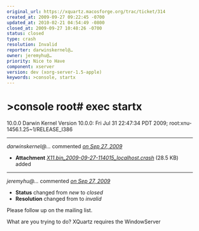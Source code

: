 ```yaml
---
original_url: https://xquartz.macosforge.org/trac/ticket/314
created_at: 2009-09-27 09:22:45 -0700
updated_at: 2010-02-21 04:54:49 -0800
closed_at: 2009-09-27 10:48:26 -0700
status: closed
type: crash
resolution: Invalid
reporter: darwinskernel@…
owner: jeremyhu@…
priority: Nice to Have
component: xserver
version: dev (xorg-server-1.5-apple)
keywords: >console, startx
---
```


&gt;console root\# exec startx
==============================


10.0.0 Darwin Kernel Version 10.0.0: Fri Jul 31 22:47:34 PDT 2009; root:xnu-1456.1.25~1/RELEASE\_I386



---

*darwinskernel@…* commented *[on Sep 27, 2009](https://xquartz.macosforge.org/trac/attachment/ticket/314/X11.bin_2009-09-27-114015_localhost.crash "September 27, 2009 at 9:23 AM PDT")*

-   **Attachment** *[X11.bin\_2009-09-27-114015\_localhost.crash](../attachment/ticket/314/X11.bin_2009-09-27-114015_localhost.crash)* (28.5 KB) added



---

*jeremyhu@…* commented *[on Sep 27, 2009](https://xquartz.macosforge.org/trac/ticket/314#comment:1 "September 27, 2009 at 10:48 AM PDT")*

-   **Status** changed from *new* to *closed*
-   **Resolution** changed from to *invalid*

Please follow up on the mailing list.

What are you trying to do? XQuartz requires the WindowServer




